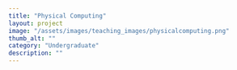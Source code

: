 ```yaml
---
title: "Physical Computing"
layout: project
image: "/assets/images/teaching_images/physicalcomputing.png"
thumb_alt: ""
category: "Undergraduate"
description: ""
---
```

